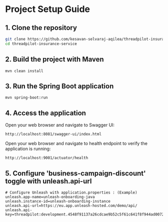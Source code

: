 # Project Setup Guide

## 1\. Clone the repository

```sh
git clone https://github.com/kesavan-selvaraj-aqilea/threadpilot-insurance-service.git
cd threadpilot-insurance-service
```
## 2\. Build the project with Maven
```
mvn clean install
```
## 3\. Run the Spring Boot application
```
mvn spring-boot:run
```

## 4\. Access the application
Open your web browser and navigate to Swagger UI:
```
http://localhost:8081/swagger-ui/index.html
```

Open your web browser and navigate to health endpoint to verify the application is running:

```
http://localhost:9001/actuator/health
```
## 5\. Configure 'business-campaign-discount' toggle with unleash.api-url

```properties
# Configure Unleash with application.properties : (Example)
unleash.app-name=unleash-onboarding-java
unleash.instance-id=unleash-onboarding-instance
unleash.api-url=https://eu.app.unleash-hosted.com/demo/api/
unleash.api-key=threadpilot:development.4548f91137a26cdcae9b52c5f61c641f8f944ad0072d7860d34d56a8

```
